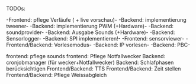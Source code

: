 TODOs:

-Frontend: pflege Verläufe ( + live vorschau)-
-Backend: implementierung tweener-
-Backend: implementierung PWM (+Hardware)-
-Backend: soundprovider-
-Backend: Ausgabe Sounds (+Hardware)-
-Backend: Sensorlogger-
-Backend: SPI implementieren!-
-Frontend: sensorviewer-
-Frontend/Backend: Vorlesemodus-
-Backend: IP vorlesen-
-Backend: PBC-

frontend: pflege sounds
frontend: Pflege Notfallwecker
Backend: cronjobmanager (für wecker+Notfallwecker)
Backend: Schlafphasen berücksichtigen
Frontend/Backend: TTS
Frontend/Backend: Zeit stellen
Frontend/Backend: Pflege Weissabgleich

